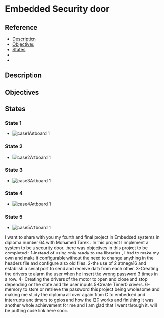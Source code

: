 # Embedded Security door
## Reference
- [Description](#Description)
- [Objectives](#Objectives)
- [States](#States)
- []()
- []()
## Description
## Objectives
## States
### State 1
- ![case1Artboard 1](https://user-images.githubusercontent.com/64339763/193853947-688881da-af1f-4aeb-92f4-eb0e1e5aa1dc.png)
### State 2
- ![case2Artboard 1](https://user-images.githubusercontent.com/64339763/193853950-e5088784-7ecd-456d-9892-953c011f8c26.png)
### State 3
- ![case3Artboard 1](https://user-images.githubusercontent.com/64339763/193853952-9703494e-c894-4cc7-9ce9-7a2d3f385fbf.png)
### State 4
- ![case4Artboard 1](https://user-images.githubusercontent.com/64339763/193853959-cdfaa293-91ea-4dfb-9998-cd13e67b8fd4.png)
### State 5
- ![case5Artboard 1](https://user-images.githubusercontent.com/64339763/193853964-5120b895-4a2b-4457-aea1-5135ee937e35.png)

I want to share with you my fourth and final project in Embedded systems in diploma number 64 with Mohamed Tarek .
In this project I implement a system to be a security door.
there was objectives in this project to be completed :
1-instead of using only ready to use libraries , I had to make my own and make it configurable without the need to change anything in the headers file and configure also old files.
2-the use of 2 atmega16 and establish a serial port to send and receive data from each other.
3-Creating the drivers to alarm the user when he insert the wrong password 3 times in a row.
4- Creating the drivers of the motor to open and close and stop depending on the state and the user inputs
5-Create Timer0 drivers.
6-memory to store or retrieve the password
this project being wholesome and making me study the diploma all over again from C to embedded and interrupts and timers to gpios and how the I2C works and finishing it was another whole achievement for me and I am glad that I went through it.
will be putting code link here soon.
